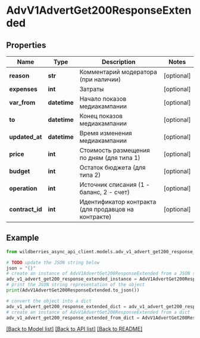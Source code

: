 # AdvV1AdvertGet200ResponseExtended


## Properties

Name | Type | Description | Notes
------------ | ------------- | ------------- | -------------
**reason** | **str** | Комментарий модератора (при наличии) | [optional] 
**expenses** | **int** | Затраты | [optional] 
**var_from** | **datetime** | Начало показов медиакампании | [optional] 
**to** | **datetime** | Конец показов медиакампании | [optional] 
**updated_at** | **datetime** | Время изменения медиакампании | [optional] 
**price** | **int** | Стоимость размещения по дням (для типа 1) | [optional] 
**budget** | **int** | Остаток бюджета (для типа 2) | [optional] 
**operation** | **int** | Источник списания (1 - баланс, 2 - счет) | [optional] 
**contract_id** | **int** | Идентификатор контракта (для продавцов на контракте) | [optional] 

## Example

```python
from wildberries_async_api_client.models.adv_v1_advert_get200_response_extended import AdvV1AdvertGet200ResponseExtended

# TODO update the JSON string below
json = "{}"
# create an instance of AdvV1AdvertGet200ResponseExtended from a JSON string
adv_v1_advert_get200_response_extended_instance = AdvV1AdvertGet200ResponseExtended.from_json(json)
# print the JSON string representation of the object
print(AdvV1AdvertGet200ResponseExtended.to_json())

# convert the object into a dict
adv_v1_advert_get200_response_extended_dict = adv_v1_advert_get200_response_extended_instance.to_dict()
# create an instance of AdvV1AdvertGet200ResponseExtended from a dict
adv_v1_advert_get200_response_extended_from_dict = AdvV1AdvertGet200ResponseExtended.from_dict(adv_v1_advert_get200_response_extended_dict)
```
[[Back to Model list]](../README.md#documentation-for-models) [[Back to API list]](../README.md#documentation-for-api-endpoints) [[Back to README]](../README.md)


